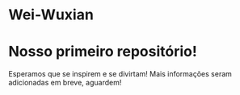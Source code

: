 # Wei-Wuxian
# Nosso primeiro repositório!
Esperamos que se inspirem e se divirtam! 
Mais informações seram adicionadas em breve, aguardem!
